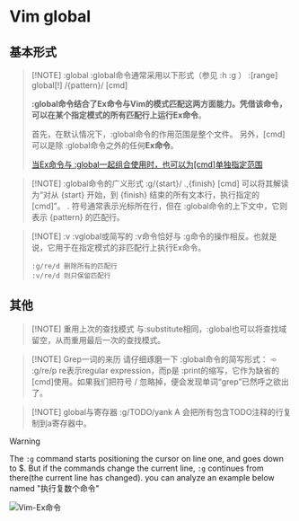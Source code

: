 # Vim global

## 基本形式

> [!NOTE] :global
> :global命令通常采用以下形式（参见 :h :g ）
> :[range] global[!] /{pattern}/ [cmd]
>
> **:global命令结合了Ex命令与Vim的模式匹配这两方面能力。凭借该命令，可以在某个指定模式的所有匹配行上运行Ex命令**。
> 
> 首先，在默认情况下，:global命令的作用范围是整个文件。
> 另外，[cmd]可以是除 :global命令之外的任何**Ex命令**。
>
> [当Ex命令与 :global一起组合使用时，也可以为[cmd]单独指定范围](files/books/Vim.pdf#page=369&selection=8,0,16,5)

> [!NOTE] :global命令的广义形式
>  :g/{start}/ .,{finish} [cmd] 可以将其解读为“对从 {start} 开始，到 {finish} 结束的所有文本行，执行指定的 [cmd]”。
> . 符号通常表示光标所在行，但在 :global命令的上下文中，它则表示 {pattern} 的匹配行。

> [!NOTE] :v
> :vglobal或简写的 :v命令恰好与 :g命令的操作相反。也就是说，它用于在指定模式的非匹配行上执行Ex命令。
> ```
> :g/re/d 删除所有的匹配行
> :v/re/d 则只保留匹配行
> ```
## 其他

> [!NOTE] 重用上次的查找模式
> 与:substitute相同，:global也可以将查找域留空，从而重用最后一次的查找模式。

> [!NOTE] Grep一词的来历
> 请仔细琢磨一下 :global命令的简写形式： ➾ :g/re/p re表示regular expression，而p是 :print的缩写，它作为缺省的 [cmd]使用。如果我们把符号 / 忽略掉，便会发现单词“grep”已然呼之欲出了。

> [!NOTE] global与寄存器
> :g/TODO/yank A 会把所有包含TODO注释的行复制到a寄存器中。

> [!warning]
> The `:g` command starts positioning the cursor on line one, and goes down to $. 
> But if the commands change the current line, `:g` continues from there(the current line has changed).
> you can analyze an example below named "执行复数个命令"

![Vim-Ex命令](2-a-2-c%20（命令行模式）.md#Vim-Ex命令)